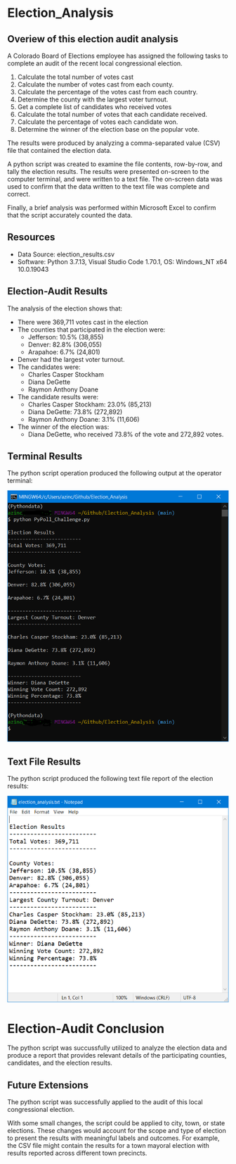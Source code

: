 # Election_Analysis

## Overiew of this election audit analysis
A Colorado Board of Elections employee has assigned the following tasks to complete an audit of the recent local congressional election.

1. Calculate the total number of votes cast
2. Calculate the number of votes cast from each county.
3. Calculate the percentage of the votes cast from each country.
4. Determine the county with the largest voter turnout.
5. Get a complete list of candidates who received votes
6. Calculate the total number of votes that each candidate received.
7. Calculate the percentage of votes each candidate won.
8. Determine the winner of the election base on the popular vote.

The results were produced by analyzing a comma-separated value (CSV) file that contained the election data.

A python script was created to examine the file contents, row-by-row, and tally the election results.  The results were presented on-screen to the computer terminal, and were written to a text file.  The on-screen data was used to confirm that the data written to the text file was complete and correct.

Finally, a brief analysis was performed within Microsoft Excel to confirm that the script accurately counted the data.

## Resources
- Data Source: election_results.csv
- Software: Python 3.7.13, Visual Studio Code 1.70.1, OS: Windows_NT x64 10.0.19043

## Election-Audit Results
The analysis of the election shows that:

* There were 369,711 votes cast in the election
* The counties that participated in the election were:
	* Jefferson: 10.5% (38,855)
	* Denver: 82.8% (306,055)
	* Arapahoe: 6.7% (24,801)
* Denver had the largest voter turnout.
* The candidates were:
	* Charles Casper Stockham
	* Diana DeGette
	* Raymon Anthony Doane
* The candidate results were:
	* Charles Casper Stockham: 23.0% (85,213)
	* Diana DeGette: 73.8% (272,892)
	* Raymon Anthony Doane: 3.1% (11,606)
* The winner of the election was:
	* Diana DeGette, who received 73.8% of the vote and 272,892 votes.
	
## Terminal Results
The python script operation produced the following output at the operator terminal:

![Script output at Terminal](Resources/Git-BASH.png)

## Text File Results
The python script produced the following text file report of the election results:

![Text file output](Resources/text_file.png)

# Election-Audit Conclusion
The python script was succussfully utilized to analyze the election data and produce a report that provides relevant details of the participating counties, candidates, and the election results.

## Future Extensions
The python script was successfully applied to the audit of this local congressional election.

With some small changes, the script could be applied to city, town, or state elections. These changes would account for the scope and type of election to present the results with meaningful labels and outcomes.  For example, the CSV file might contain the results for a town mayoral election with results reported across different town precincts.

